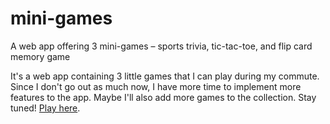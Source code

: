 # mini-games
A web app offering 3 mini-games – sports trivia, tic-tac-toe, and flip card memory game

It's a web app containing 3 little games that I can play during my commute. Since I don't go out as much now, I have more time to implement more features to the app. Maybe I'll also add more games to the collection. Stay tuned! [Play here](https://minigamesapp.angusyeh.com/).
